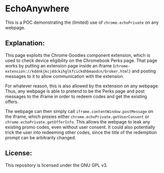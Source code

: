 # EchoAnywhere

This is a POC demonstrating the (limited) use of `chrome.echoPrivate` on any webpage.

## Explanation:
This page exploits the Chrome Goodies component extension, which is used to check device eligibility on the Chromebook Perks page. That page works by putting an extension page inside an iframe (`chrome-extension://kddnkjkcjddckihglkfcickdhbmaodcn/broker.html`) and posting messages to it to allow communication with the extension.

For whatever reason, this is also allowed by the extension on any webpage. Thus, any webpage is able to pretend to be the Perks page and post messages to the iframe in order to redeem codes and get the existing offers.

The webpage can then simply call `iframe.contentWindow.postMessage` on the iframe, which proxies either `chrome.echoPrivate.getUserConsent` or `chrome.echoPrivate.getOfferInfo`. This allows the webpage to leak any existing promo codes, even without user consent. It could also potentially trick the user into redeeming other codes, since the title of the redemption prompt can be arbitrarily changed.

## License:
This repository is licensed under the GNU GPL v3.